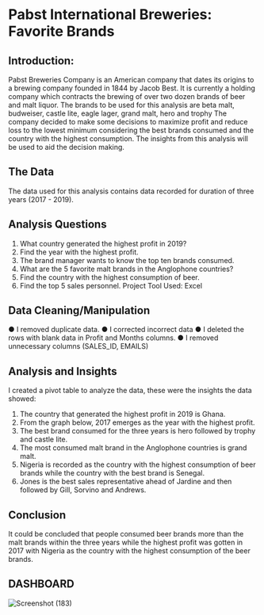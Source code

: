 # Pabst International Breweries: Favorite Brands
## Introduction:
Pabst Breweries Company is an American company that dates its origins to a brewing company founded in 1844 by Jacob Best. It is currently a holding company which contracts the brewing of over two dozen brands of beer and malt liquor. The brands to be used for this analysis are beta malt, budweiser, castle lite, eagle lager, grand malt, hero and trophy
The company decided to make some decisions to maximize profit and reduce loss to the lowest minimum considering the best brands consumed and the country with the highest consumption. The insights from this analysis will be used to aid the decision making.
## The Data
The data used for this analysis contains data recorded for duration of three years (2017 - 2019).
## Analysis Questions
1. What country generated the highest profit in 2019?
2. Find the year with the highest profit. 
3. The brand manager wants to know the top ten brands consumed.
4. What are the 5 favorite malt brands in the Anglophone countries?
5. Find the country with the highest consumption of beer.
6. Find the top 5 sales personnel.
Project Tool Used: Excel
## Data Cleaning/Manipulation
●	I removed duplicate data.
●	I corrected incorrect data
●	I deleted the rows with blank data in Profit and Months columns. 
●	I removed unnecessary columns (SALES_ID, EMAILS)
 
## Analysis and Insights
I created a pivot table to analyze the data, these were the insights the data showed:
1.	The country that generated the highest profit in 2019 is Ghana.
2.	From the graph below, 2017 emerges as the year with the highest profit.
3.	The best brand consumed for the three years is hero followed by trophy and castle lite.
4.	The most consumed malt brand in the Anglophone countries is grand malt.
5.	Nigeria is recorded as the country with the highest consumption of beer brands while the country with the best brand is Senegal.
6.	Jones is the best sales representative ahead of Jardine and then followed by Gill, Sorvino and Andrews.
## Conclusion
It could be concluded that people consumed beer brands more than the malt brands within the three years while the highest profit was gotten in 2017 with Nigeria as the country with the highest consumption of the beer brands.
## DASHBOARD
![Screenshot (183)](https://github.com/quadri-usman/PABST-International-Breweries/assets/105228467/9555ceec-6d07-44c4-ac94-bf33de8d588b)
